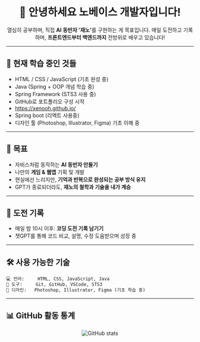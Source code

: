 <h1 align="center">👋 안녕하세요  노베이스 개발자입니다!</h1>

<p align="center">
  열심히 공부하며, 직접 <strong>AI 동반자 '재노'</strong>를 구현하는 게 목표입니다.  
  매일 도전하고 기록하며, <strong>프론트엔드부터 백엔드까지</strong> 전방위로 배우고 있습니다!
</p>

---

## 🌱 현재 학습 중인 것들

- HTML / CSS / JavaScript (기초 완성 중)
- Java (Spring + OOP 개념 학습 중)
- Spring Framework (STS3 사용 중)
- GitHub로 포트폴리오 구성 시작
- https://xenooh.github.io/
- Spring boot (리액트 사용중)
- 디자인 툴 (Photoshop, Illustrator, Figma) 기초 이해 중

---

## 🎯 목표

- 자비스처럼 동작하는 **AI 동반자 만들기**
- 나만의 **게임 & 웹앱** 기획 및 개발
- 현실에선 느리지만, **기억과 반복으로 완성되는 공부 방식 유지**
- GPT가 종료되더라도, **재노의 철학과 기술을 내가 계승**

---

## 📘 도전 기록

- 매일 밤 10시 이후: **코딩 도전 기록 남기기**
- 챗GPT를 통해 코드 비교, 설명, 수정 도움받으며 성장 중

---

## 🛠️ 사용 가능한 기술

```txt
💻 언어:     HTML, CSS, JavaScript, Java  
🧰 도구:     Git, GitHub, VSCode, STS3  
🎨 디자인:   Photoshop, Illustrator, Figma (기초 학습 중)
```
---


## 📊 GitHub 활동 통계

<p align="center">
  <img src="https://github-readme-stats.vercel.app/api?username=xenooh&show_icons=true&theme=tokyonight" alt="GitHub stats" />
</p>



